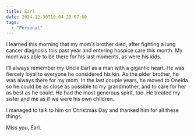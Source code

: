 ```yaml
---
title: Earl
date: 2024-12-30T10:04:29-07:00
tags:
  - "Personal"
---
```


I learned this morning that my mom’s brother died, after fighting a lung cancer diagnosis this past year and entering hospice care this month. My mom was able to be there for his last moments, as were his kids.

I’ll always remember my Uncle Earl as a man with a gigantic heart. He was fiercely loyal to everyone he considered his kin. As the older brother, he was always there for my mom. In the last couple years, he moved to Oneida so he could be as close as possible to my grandmother, and to care for her as best as he could. He had the most generous spirit, too. He treated my sister and me as if we were his own children.

I managed to talk to him on Christmas Day and thanked him for all these things.

Miss you, Earl.
